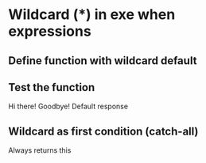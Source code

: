 # Wildcard (*) in exe when expressions

## Define function with wildcard default

## Test the function
Hi there!
Goodbye!
Default response
## Wildcard as first condition (catch-all)

Always returns this